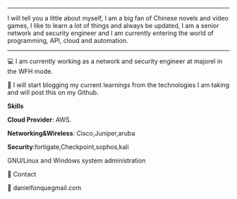 **********************************************************************************************************************************************************************
I will tell you a little about myself, I am a big fan of Chinese novels and video games, I like to learn a lot of things and always be updated, I am a senior network and security engineer and I am currently entering the world of programming, API, cloud and automation.
**********************************************************************************************************************************************************************



💻 I am currently working as a network and security engineer at majorel in the WFH mode.

📰 I will start blogging my current learnings from the technologies I am taking and will post this on my Github.







 
<b>Skills</b>


<b>Cloud Provider</b>: AWS.

<b>Networking&Wireless</b>: Cisco,Juniper,aruba

<b>Security</b>:fortigate,Checkpoint,sophos,kali

GNU/Linux and Windows system administration 




💬 Contact

💌 danielfonquegmail.com
